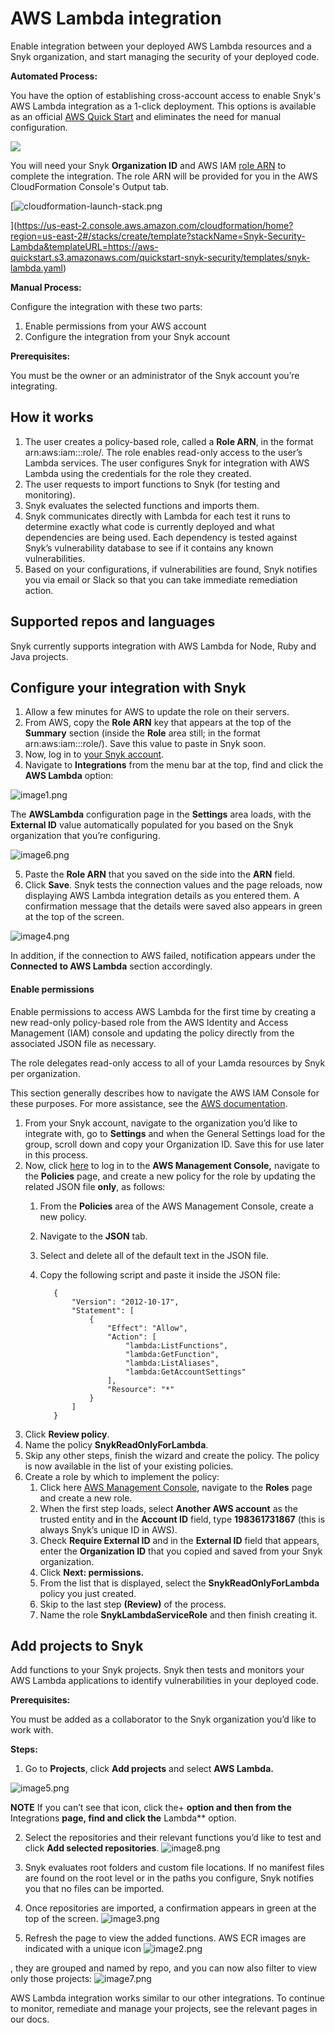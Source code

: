# AWS Lambda integration

Enable integration between your deployed AWS Lambda resources and a Snyk organization, and start managing the security of your deployed code.

**Automated Process:**

You have the option of establishing cross-account access to enable Snyk's AWS Lambda integration as a 1-click deployment. This options is available as an official [AWS Quick Start](https://github.com/aws-quickstart/quickstart-snyk-security) and eliminates the need for manual configuration.

![](../../.gitbook/assets/quickstart-snyk-security-lambda.png)


You will need your Snyk **Organization ID** and AWS IAM [role ARN](https://docs.aws.amazon.com/IAM/latest/UserGuide/reference_identifiers.html#identifiers-arns) to complete the integration. The role ARN will be provided for you in the AWS CloudFormation Console's Output tab.

[![cloudformation-launch-stack.png](https://support.snyk.io/hc/article_attachments/360010020437/cloudformation-launch-stack.png)

](https://us-east-2.console.aws.amazon.com/cloudformation/home?region=us-east-2#/stacks/create/template?stackName=Snyk-Security-Lambda&templateURL=https://aws-quickstart.s3.amazonaws.com/quickstart-snyk-security/templates/snyk-lambda.yaml)

**Manual Process:**

Configure the integration with these two parts:

1. Enable permissions from your AWS account
2. Configure the integration from your Snyk account

**Prerequisites:**

You must be the owner or an administrator of the Snyk account you’re integrating.

## **How it works**

1. The user creates a policy-based role, called a **Role ARN**, in the format arn:aws:iam:::role/. The role enables read-only access to the user’s Lambda services. The user configures Snyk for integration with AWS Lambda using the credentials for the role they created.
2. The user requests to import functions to Snyk \(for testing and monitoring\).
3. Snyk evaluates the selected functions and imports them.
4. Snyk communicates directly with Lambda for each test it runs to determine exactly what code is currently deployed and what dependencies are being used. Each dependency is tested against Snyk’s vulnerability database to see if it contains any known vulnerabilities.
5. Based on your configurations, if vulnerabilities are found, Snyk notifies you via email or Slack so that you can take immediate remediation action.

## Supported repos and languages

Snyk currently supports integration with AWS Lambda for Node, Ruby and Java projects.

## Configure your integration with Snyk

1. Allow a few minutes for AWS to update the role on their servers.
2. From AWS, copy the **Role ARN** key that appears at the top of the **Summary** section \(inside the **Role** area still; in the format arn:aws:iam:::role/\). Save this value to paste in Snyk soon.
3. Now, log in to [your Snyk account](https://app.snyk.io/).
4. Navigate to **Integrations** from the menu bar at the top, find and click the **AWS Lambda** option:

![image1.png](../../.gitbook/assets/uuid-f045ee35-1ddd-34e1-bbe3-f225bb9426e4-en.png)


   The **AWSLambda** configuration page in the **Settings** area loads, with the **External ID** value automatically populated for you based on the Snyk organization that you’re configuring.

![image6.png](../../.gitbook/assets/uuid-21b8f9b0-7756-3492-31fe-48ed1777a83c-en.png)


5. Paste the **Role ARN** that you saved on the side into the **ARN** field.
6. Click **Save**. Snyk tests the connection values and the page reloads, now displaying AWS Lambda integration details as you entered them. A confirmation message that the details were saved also appears in green at the top of the screen.

![image4.png](../../.gitbook/assets/uuid-66a8f525-f274-1db4-f691-ca8112fbd8af-en.png)


   In addition, if the connection to AWS failed, notification appears under the **Connected to AWS Lambda** section accordingly.

#### Enable permissions

Enable permissions to access AWS Lambda for the first time by creating a new read-only policy-based role from the AWS Identity and Access Management \(IAM\) console and updating the policy directly from the associated JSON file as necessary.

The role delegates read-only access to all of your Lamda resources by Snyk per organization.

This section generally describes how to navigate the AWS IAM Console for these purposes. For more assistance, see the [AWS documentation](https://docs.aws.amazon.com/IAM/latest/UserGuide/access_policies_manage.html).

1. From your Snyk account, navigate to the organization you’d like to integrate with, go to **Settings** and when the General Settings load for the group, scroll down and copy your Organization ID. Save this for use later in this process.
2. Now, click [here](https://console.aws.amazon.com/iam/home?#/policies) to log in to the **AWS Management Console,** navigate to the **Policies** page, and create a new policy for the role by updating the related JSON file **only**, as follows:
   1. From the **Policies** area of the AWS Management Console, create a new policy.
   2. Navigate to the **JSON** tab. 
   3. Select and delete all of the default text in the JSON file. 
   4. Copy the following script and paste it inside the JSON file:

      ```text
         {
             "Version": "2012-10-17",
             "Statement": [
                 {
                     "Effect": "Allow",
                     "Action": [
                         "lambda:ListFunctions",
                         "lambda:GetFunction",
                         "lambda:ListAliases",
                         "lambda:GetAccountSettings"
                     ],
                     "Resource": "*"
                 }
             ]
         }
      ```
3. Click **Review policy**.
4. Name the policy **SnykReadOnlyForLambda**.
5. Skip any other steps, finish the wizard and create the policy. The policy is now available in the list of your existing policies.
6. Create a role by which to implement the policy:
   1. Click here [AWS Management Console](https://console.aws.amazon.com/iam/home), navigate to the **Roles** page and create a new role.
   2. When the first step loads, select **Another AWS account** as the trusted entity and **i**n the **Account ID** field, type **198361731867** \(this is always Snyk’s unique ID in AWS\).
   3. Check **Require External ID** and in the **External ID** field that appears, enter the **Organization ID** that you copied and saved from your Snyk organization.
   4. Click **Next: permissions.**
   5. From the list that is displayed, select the **SnykReadOnlyForLambda** policy you just created.
   6. Skip to the last step **\(Review\)** of the process.
   7. Name the role **SnykLambdaServiceRole** and then finish creating it.

## **Add projects to Snyk**

Add functions to your Snyk projects. Snyk then tests and monitors your AWS Lambda applications to identify vulnerabilities in your deployed code.

**Prerequisites:**

You must be added as a collaborator to the Snyk organization you’d like to work with.

**Steps:**

1. Go to **Projects**, click **Add projects** and select **AWS Lambda.**

![image5.png](../../.gitbook/assets/uuid-89dfeb36-7726-1f89-5366-b7aa603a5898-en.png)

  
   **NOTE** If you can’t see that icon, click the+ **option and then from the** Integrations **page, find and click the** Lambda\*\* option.

2. Select the repositories and their relevant functions you’d like to test and click **Add selected repositories**. ![image8.png](../../.gitbook/assets/uuid-e21c5832-5a84-a635-27c1-2ea9726bce64-en.png)

3. Snyk evaluates root folders and custom file locations. If no manifest files are found on the root level or in the paths you configure, Snyk notifies you that no files can be imported.
4. Once repositories are imported, a confirmation appears in green at the top of the screen.  ![image3.png](https://support.snyk.io/hc/article_attachments/360007146458/uuid-ee5c7842-1773-a590-7b75-aa5e960b8108-en.png)

5. Refresh the page to view the added functions. AWS ECR images are indicated with a unique icon ![image2.png](../../.gitbook/assets/uuid-1275abc5-312a-ce0b-b6d9-2caf3e83584a-en.png)

, they are grouped and named by repo, and you can now also filter to view only those projects:  ![image7.png](../../.gitbook/assets/uuid-8f54b49d-23ee-637e-45a9-47ca61fe2b9e-en.png)


AWS Lambda integration works similar to our other integrations. To continue to monitor, remediate and manage your projects, see the relevant pages in our docs.

